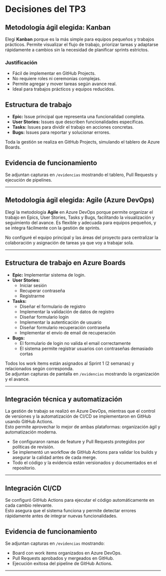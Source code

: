 # Decisiones del TP3

## Metodología ágil elegida: Kanban

Elegí **Kanban** porque es la más simple para equipos pequeños y trabajos prácticos. Permite visualizar el flujo de trabajo, priorizar tareas y adaptarse rápidamente a cambios sin la necesidad de planificar sprints estrictos.

### Justificación

- Fácil de implementar en GitHub Projects.
- No requiere roles ni ceremonias complejas.
- Permite agregar y mover tareas según avance real.
- Ideal para trabajos prácticos y equipos reducidos.

## Estructura de trabajo

- **Epic:** Issue principal que representa una funcionalidad completa.
- **User Stories:** Issues que describen funcionalidades específicas.
- **Tasks:** Issues para dividir el trabajo en acciones concretas.
- **Bugs:** Issues para reportar y solucionar errores.

Toda la gestión se realiza en GitHub Projects, simulando el tablero de Azure Boards.

## Evidencia de funcionamiento

Se adjuntan capturas en `/evidencias` mostrando el tablero, Pull Requests y ejecución de pipelines.

---

## Metodología ágil elegida: Agile (Azure DevOps)

Elegí la metodología **Agile** en Azure DevOps porque permite organizar el trabajo en Epics, User Stories, Tasks y Bugs, facilitando la visualización y seguimiento del avance. Es flexible y adecuada para equipos pequeños, y se integra fácilmente con la gestión de sprints.

No configuré el equipo principal y las áreas del proyecto para centralizar la colaboración y asignación de tareas ya que voy a trabajar sola.

---
## Estructura de trabajo en Azure Boards

- **Epic:** Implementar sistema de login.
- **User Stories:** 
  - Iniciar sesión
  - Recuperar contraseña
  - Registrarme
- **Tasks:** 
  - Diseñar el formulario de registro
  - Implementar la validación de datos de registro
  - Diseñar formulario login
  - Implementar la autenticación de usuario
  - Diseñar formulario recuperación contraseña
  - Implementar el envío de email de recuperación
- **Bugs:** 
  - El formulario de login no valida el email correctamente
  - El sistema permite registrar usuarios con contraseñas demasiado cortas

Todos los work items están asignados al Sprint 1 (2 semanas) y relacionados según corresponda.  
Se adjuntan capturas de pantalla en `/evidencias` mostrando la organización y el avance.

---

## Integración técnica y automatización

La gestión de trabajo se realizó en Azure DevOps, mientras que el control de versiones y la automatización de CI/CD se implementaron en GitHub usando GitHub Actions.  
Esto permite aprovechar lo mejor de ambas plataformas: organización ágil y automatización moderna.

- Se configuraron ramas de feature y Pull Requests protegidos por políticas de revisión.
- Se implementó un workflow de GitHub Actions para validar los builds y asegurar la calidad antes de cada merge.
- Todo el código y la evidencia están versionados y documentados en el repositorio.

---

## Integración CI/CD

Se configuró GitHub Actions para ejecutar el código automáticamente en cada cambio relevante.  
Esto asegura que el sistema funciona y permite detectar errores rápidamente antes de integrar nuevas funcionalidades.

## Evidencia de funcionamiento

Se adjuntan capturas en `/evidencias` mostrando:
- Board con work items organizados en Azure DevOps.
- Pull Requests aprobados y mergeados en GitHub.
- Ejecución exitosa del pipeline de GitHub Actions.

---